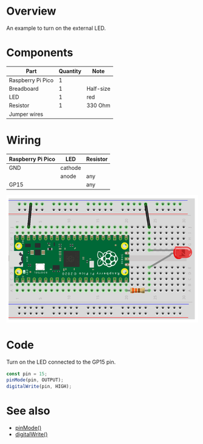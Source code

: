 # Overview

An example to turn on the external LED.

# Components

| Part              | Quantity  | Note | 
| ----------------- | --------- | ---- |
| Raspberry Pi Pico | 1         |      |
| Breadboard        | 1         | Half-size  |
| LED               | 1         | red  |
| Resistor          | 1         | 330 Ohm |
| Jumper wires      |           |      |

# Wiring

| Raspberry Pi Pico | LED     | Resistor |
| ----------------- | ------- | -------- |
| GND               | cathode |          |
|                   | anode   | any      |
| GP15              |         | any      |

![wiring](https://github.com/kaluma-project/examples/blob/main/led/wiring.png?raw=true)

# Code

Turn on the LED connected to the GP15 pin.

```js
const pin = 15;
pinMode(pin, OUTPUT);
digitalWrite(pin, HIGH);
```

# See also

- [pinMode()](https://kalumajs.org/docs/api/digital-io#pinmode)
- [digitalWrite()](https://kalumajs.org/docs/api/digital-io#digitalwrite)